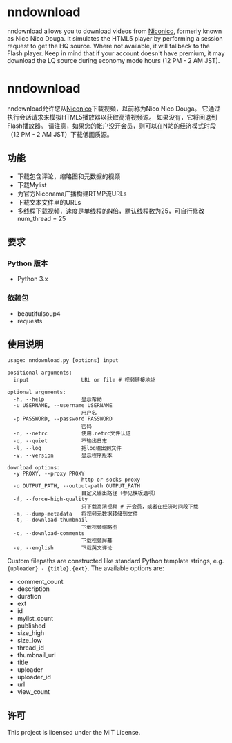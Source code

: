 # nndownload
nndownload allows you to download videos from [Niconico](http://nicovideo.jp), formerly known as Nico Nico Douga. It simulates the HTML5 player by performing a session request to get the HQ source. Where not available, it will fallback to the Flash player. Keep in mind that if your account doesn't have premium, it may download the LQ source during economy mode hours (12 PM - 2 AM JST).
# nndownload
nndownload允许您从[Niconico](http://nicovideo.jp)下载视频，以前称为Nico Nico Douga。 它通过执行会话请求来模拟HTML5播放器以获取高清视频源。 如果没有，它将回退到Flash播放器。 请注意，如果您的帐户没开会员，则可以在N站的经济模式时段（12 PM  -  2 AM JST）下载低画质源。

## 功能
 - 下载包含评论，缩略图和元数据的视频
 - 下载Mylist
 - 为官方Niconama广播构建RTMP流URLs
 - 下载文本文件里的URLs
 - 多线程下载视频，速度是单线程的N倍，默认线程数为25，可自行修改num_thread = 25

## 要求
### Python 版本
- Python 3.x

### 依赖包
- beautifulsoup4
- requests

## 使用说明
```
usage: nndownload.py [options] input

positional arguments:
  input                 URL or file # 视频链接地址

optional arguments:
  -h, --help            显示帮助
  -u USERNAME, --username USERNAME
                        用户名
  -p PASSWORD, --password PASSWORD
                        密码
  -n, --netrc           使用.netrc文件认证
  -q, --quiet           不输出日志
  -l, --log             把log输出到文件
  -v, --version         显示程序版本

download options:
  -y PROXY, --proxy PROXY
                        http or socks proxy
  -o OUTPUT_PATH, --output-path OUTPUT_PATH
                        自定义输出路径（参见模板选项）
  -f, --force-high-quality
                        只下载高清视频 # 开会员，或者在经济时间段下载
  -m, --dump-metadata   将视频元数据转储到文件
  -t, --download-thumbnail
                        下载视频缩略图
  -c, --download-comments
                        下载视频屏幕
  -e, --english         下载英文评论
```

Custom filepaths are constructed like standard Python template strings, e.g. `{uploader} - {title}.{ext}`. The available options are:

- comment_count
- description
- duration
- ext
- id
- mylist_count
- published
- size_high
- size_low
- thread_id
- thumbnail_url
- title
- uploader
- uploader_id
- url
- view_count

## 许可
This project is licensed under the MIT License.

